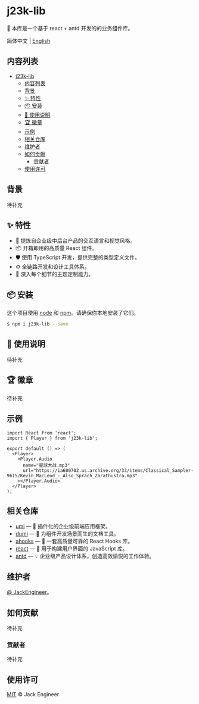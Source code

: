 # j23k-lib

🐏 本库是一个基于 react + antd 开发的的业务组件库。

简体中文 | [English](./README.md)

## 内容列表

- [j23k-lib](#j23k-lib)
  - [内容列表](#内容列表)
  - [背景](#背景)
  - [✨ 特性](#-特性)
  - [📦 安装](#-安装)
  - [🔨 使用说明](#-使用说明)
  - [🏆 徽章](#-徽章)
  - [示例](#示例)
  - [相关仓库](#相关仓库)
  - [维护者](#维护者)
  - [如何贡献](#如何贡献)
    - [贡献者](#贡献者)
  - [使用许可](#使用许可)

## 背景

待补充

## ✨ 特性

- 🌈 提炼自企业级中后台产品的交互语言和视觉风格。
- 📦 开箱即用的高质量 React 组件。
- 🛡 使用 TypeScript 开发，提供完整的类型定义文件。
- ⚙️ 全链路开发和设计工具体系。
- 🎨 深入每个细节的主题定制能力。

## 📦 安装

这个项目使用 [node](http://nodejs.org) 和 [npm](https://npmjs.com)。请确保你本地安装了它们。

```bash
$ npm i j23k-lib --save
```

## 🔨 使用说明

待补充

## 🏆 徽章

待补充

## 示例

```tsx | pure
import React from 'react';
import { Player } from 'j23k-lib';

export default () => (
  <Player>
    <Player.Audio
      name="星球大战.mp3"
      url="https://ia600702.us.archive.org/33/items/Classical_Sampler-9615/Kevin_MacLeod_-_Also_Sprach_Zarathustra.mp3"
    ></Player.Audio>
  </Player>
);
```

## 相关仓库

- [umi](https://github.com/noffle/art-of-readme) — 🌋 插件化的企业级前端应用框架。
- [dumi](https://github.com/umijs/dumi) — 📖 为组件开发场景而生的文档工具。
- [ahooks](https://github.com/alibaba/hooks) — 🔧 一套高质量可靠的 React Hooks 库。
- [react](https://github.com/noffle/art-of-readme) — 👖 用于构建用户界面的 JavaScript 库。
- [antd](https://github.com/noffle/art-of-readme) — 💡 企业级产品设计体系，创造高效愉悦的工作体验。

## 维护者

[@ JackEngineer](https://github.com/JackEngineer)。

## 如何贡献

待补充

### 贡献者

待补充

## 使用许可

[MIT](LICENSE) © Jack Engineer
